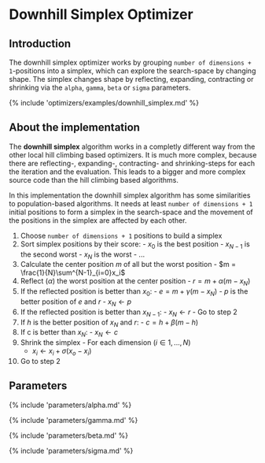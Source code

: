 # Downhill Simplex Optimizer


## Introduction

The downhill simplex optimizer works by grouping `number of dimensions + 1`-positions into a simplex, which can explore the search-space by changing shape.
The simplex changes shape by reflecting, expanding, contracting or shrinking via
the `alpha`, `gamma`, `beta` or `sigma` parameters.


{% include 'optimizers/examples/downhill_simplex.md' %}

## About the implementation

The **downhill simplex** algorithm works in a completly different way from the other local
hill climbing based optimizers. It is much more complex, because there are 
reflecting-, expanding-, contracting- and shrinking-steps for each the iteration and the evaluation. This leads to a bigger and more complex source code than the hill climbing based algorithms.

In this implementation the downhill simplex algorithm has some similarities to population-based algorithms. It needs at least `number of dimensions + 1` initial positions to form a simplex in the search-space and the movement of the positions in the simplex are affected by each other.


  1. Choose `number of dimensions + 1` positions to build a simplex
  2. Sort simplex positions by their score:
    - $x_0$ is the best position
    - $x_{N-1}$ is the second worst
    - $x_N$ is the worst
    - ...
  3. Calculate the center position $m$ of all but the worst position
    - $m = \frac{1}{N}\sum^{N-1}_{i=0}x_i$
  4. Reflect ($\alpha$) the worst position at the center position
    - $r = m + \alpha (m - x_N)$
  5. If the reflected position is better than $x_0$:
    - $e=m+\gamma(m-x_N)$
    - $p$ is the better position of $e$ and $r$
    - $x_N \leftarrow p$
  6. If the reflected position is better than $x_{N-1}$:
    - $x_N \leftarrow r$
    - Go to step 2
  7. If $h$ is the better position of $x_N$ and $r$:
    - $c=h+\beta(m-h)$
  8. If c is better than $x_N$:
    - $x_N \leftarrow c$
  9.  Shrink the simplex
    - For each dimension $(i \in {1, ..., N})$
      - $x_i \leftarrow x_i + \sigma(x_o - x_i)$
  10. Go to step 2



## Parameters

{% include 'parameters/alpha.md' %}

{% include 'parameters/gamma.md' %}

{% include 'parameters/beta.md' %}

{% include 'parameters/sigma.md' %}
